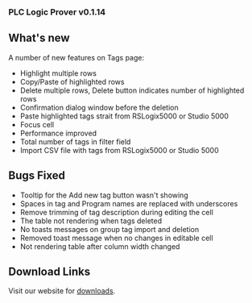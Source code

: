 ### PLC Logic Prover v0.1.14

## What's new

A number of new features on Tags page:
  - Highlight multiple rows
  - Copy/Paste of highlighted rows
  - Delete multiple rows, Delete button indicates number of highlighted rows
  - Confirmation dialog window before the deletion
  - Paste highlighted tags strait from RSLogix5000 or Studio 5000
  - Focus cell
  - Performance improved
  - Total number of tags in filter field 
  - Import CSV file with tags from RSLogix5000 or Studio 5000

## Bugs Fixed
  - Tooltip for the Add new tag button wasn't showing
  - Spaces in tag and Program names are replaced with underscores
  - Remove trimming of tag description during editing the cell
  - The table not rendering when tags deleted
  - No toasts messages on group tag import and deletion
  - Removed toast message when no changes in editable cell
  - Not rendering table after column width changed

## Download Links
  Visit our website for [downloads](https://www.controlx.io/downloads?utm_source=github&utm_medium=releases).
